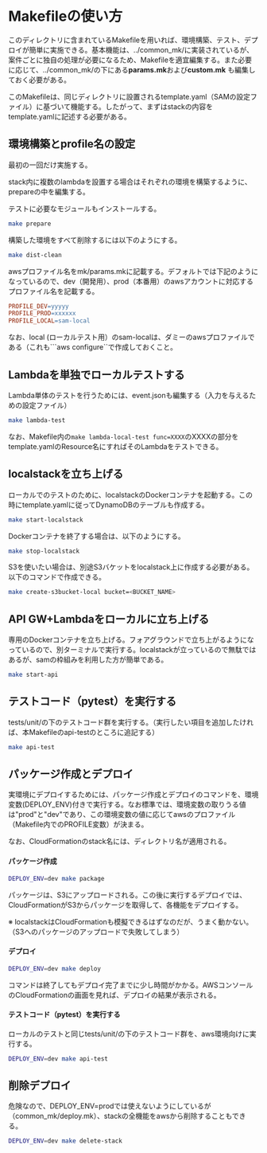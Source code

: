 # Makefileの使い方

このディレクトリに含まれているMakefileを用いれば、環境構築、テスト、デプロイが簡単に実施できる。基本機能は、../common_mk/に実装されているが、案件ごとに独自の処理が必要になるため、Makefileを適宜編集する。また必要に応じて、../common_mk/の下にある**params.mk**および**custom.mk** も編集しておく必要がある。



このMakefileは、同じディレクトリに設置されるtemplate.yaml（SAMの設定ファイル）に基づいて機能する。したがって、まずはstackの内容をtemplate.yamlに記述する必要がある。



## 環境構築とprofile名の設定

最初の一回だけ実施する。

stack内に複数のlambdaを設置する場合はそれぞれの環境を構築するように、prepareの中を編集する。

テストに必要なモジュールもインストールする。

```bash
make prepare
```

構築した環境をすべて削除するには以下のようにする。

```bash
make dist-clean
```

awsプロファイル名をmk/params.mkに記載する。デフォルトでは下記のようになっているので、dev（開発用）、prod（本番用）のawsアカウントに対応するプロファイル名を記載する。

```makefile
PROFILE_DEV=yyyyy
PROFILE_PROD=xxxxxx
PROFILE_LOCAL=sam-local
```

なお、local (ローカルテスト用）のsam-localは、ダミーのawsプロファイルである（これも```aws configure``で作成しておくこと。



## Lambdaを単独でローカルテストする

Lambda単体のテストを行うためには、event.jsonも編集する（入力を与えるための設定ファイル）

```bash
make lambda-test
```

なお、Makefile内の```make lambda-local-test func=XXXX```のXXXXの部分をtemplate.yamlのResource名にすればそのLambdaをテストできる。



## localstackを立ち上げる

ローカルでのテストのために、localstackのDockerコンテナを起動する。この時にtemplate.yamlに従ってDynamoDBのテーブルも作成する。

```bash
make start-localstack
```

Dockerコンテナを終了する場合は、以下のようにする。

```bash
make stop-localstack
```

S3を使いたい場合は、別途S3バケットをlocalstack上に作成する必要がある。以下のコマンドで作成できる。

```bash
make create-s3bucket-local bucket=<BUCKET_NAME>
```



## API GW+Lambdaをローカルに立ち上げる

専用のDockerコンテナを立ち上げる。フォアグラウンドで立ち上がるようになっているので、別ターミナルで実行する。localstackが立っているので無駄ではあるが、samの枠組みを利用した方が簡単である。

```bash
make start-api
```



## テストコード（pytest）を実行する

tests/unit/の下のテストコード群を実行する。（実行したい項目を追加したければ、本Makefileのapi-testのところに追記する）

```bash
make api-test
```



## パッケージ作成とデプロイ

実環境にデプロイするためには、パッケージ作成とデプロイのコマンドを、環境変数(DEPLOY_ENV)付きで実行する。なお標準では、環境変数の取りうる値は"prod"と"dev"であり、この環境変数の値に応じてawsのプロファイル（Makefile内でのPROFILE変数）が決まる。

なお、CloudFormationのstack名には、ディレクトリ名が適用される。



#### パッケージ作成

```bash
DEPLOY_ENV=dev make package
```

パッケージは、S3にアップロードされる。この後に実行するデプロイでは、CloudFormationがS3からパッケージを取得して、各機能をデプロイする。

※ localstackはCloudFormationも模擬できるはずなのだが、うまく動かない。（S3へのパッケージのアップロードで失敗してしまう）



#### デプロイ

```bash
DEPLOY_ENV=dev make deploy
```

コマンドは終了してもデプロイ完了までに少し時間がかかる。AWSコンソールのCloudFormationの画面を見れば、デプロイの結果が表示される。



#### テストコード（pytest）を実行する

ローカルのテストと同じtests/unit/の下のテストコード群を、aws環境向けに実行する。

```bash
DEPLOY_ENV=dev make api-test
```



## 削除デプロイ

危険なので、DEPLOY_ENV=prodでは使えないようにしているが（common_mk/deploy.mk）、stackの全機能をawsから削除することもできる。

```bash
DEPLOY_ENV=dev make delete-stack
```

